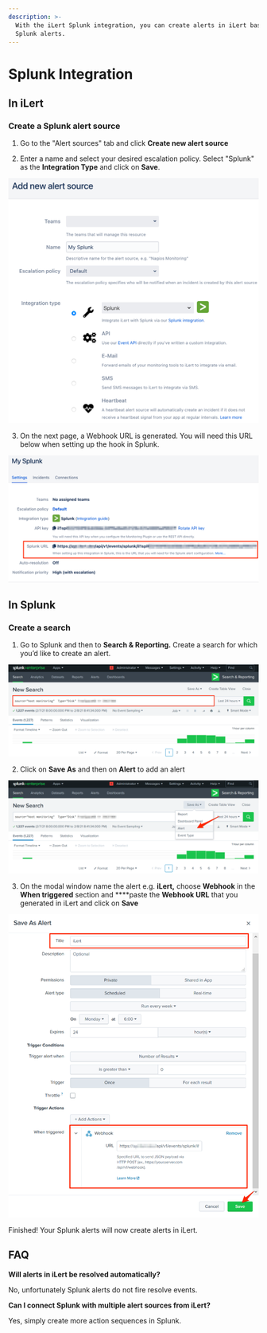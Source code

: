 ```yaml
---
description: >-
  With the iLert Splunk integration, you can create alerts in iLert based on
  Splunk alerts.
---
```


# Splunk Integration

## In iLert <a id="in-ilert"></a>

### Create a Splunk alert source <a id="create-alert-source"></a>

1. Go to the "Alert sources" tab and click **Create new alert source**

2. Enter a name and select your desired escalation policy. Select "Splunk" as the **Integration Type** and click on **Save**.

![](../.gitbook/assets/screenshot_08_02_21__20_39.png)

3. On the next page, a Webhook URL is generated. You will need this URL below when setting up the hook in Splunk.

![](../.gitbook/assets/screenshot_08_02_21__20_39%20%281%29.png)

## In Splunk <a id="in-splunk"></a>

### Create a search <a id="create-action-sequences"></a>

1. Go to Splunk and then to **Search & Reporting.** Create a search for which you’d like to create an alert.

![](../.gitbook/assets/screenshot_08_02_21__20_42.png)

2. Click on **Save As** and then on **Alert** to add an alert

![](../.gitbook/assets/screenshot_08_02_21__20_45.png)

3. On the modal window name the alert e.g. **iLert,** choose **Webhook** in the **When triggered** section and ****paste the **Webhook URL** that you generated in iLert and click on **Save**

![](../.gitbook/assets/screenshot_08_02_21__20_48.png)

Finished! Your Splunk alerts will now create alerts in iLert.

## FAQ <a id="faq"></a>

**Will alerts in iLert be resolved automatically?**

No, unfortunately Splunk alerts do not fire resolve events.

**Can I connect Splunk with multiple alert sources from iLert?**

Yes, simply create more action sequences in Splunk.

